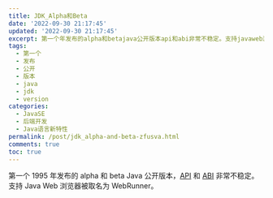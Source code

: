 ```yaml
---
title: JDK_Alpha和Beta
date: '2022-09-30 21:17:45'
updated: '2022-09-30 21:17:45'
excerpt: 第一个年发布的alpha和betajava公开版本api和abi非常不稳定。支持javaweb浏览器被取名为webrunner。‍
tags:
  - 第一个
  - 发布
  - 公开
  - 版本
  - java
  - jdk
  - version
categories:
  - JavaSE
  - 后端开发
  - Java语言新特性
permalink: /post/jdk_alpha-and-beta-zfusva.html
comments: true
toc: true
---
```

第一个 1995 年发布的 alpha 和 beta Java 公开版本，[API](https://zh.wikipedia.org/wiki/%E5%BA%94%E7%94%A8%E7%A8%8B%E5%BA%8F%E6%8E%A5%E5%8F%A3 "应用程序接口") 和 [ABI](https://zh.wikipedia.org/wiki/%E5%BA%94%E7%94%A8%E4%BA%8C%E8%BF%9B%E5%88%B6%E6%8E%A5%E5%8F%A3 "应用二进制接口") 非常不稳定。 支持 Java Web 浏览器被取名为 WebRunner。

‍